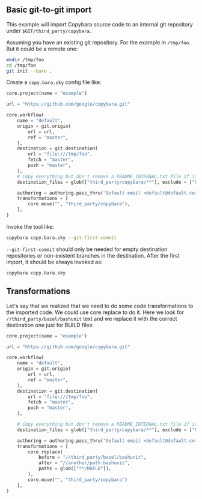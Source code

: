 
## Basic git-to-git import

This example will import Copybara source code to an internal git repository
under ``$GIT/third_party/copybara``.

Assuming you have an existing git repository. For the example in ``/tmp/foo``. But it could be
a remote one:

```bash
mkdir /tmp/foo
cd /tmp/foo
git init --bare .
```

Create a ``copy.bara.sky`` config file like:

```python
core.project(name = "example")

url = "https://github.com/google/copybara.git"

core.workflow(
    name = "default",
    origin = git.origin(
        url = url,
        ref = "master",
    ),
    destination = git.destination(
        url = "file:///tmp/foo",
        fetch = "master",
        push = "master",
    ),
    # Copy everything but don't remove a README_INTERNAL.txt file if it exists.
    destination_files = glob(["third_party/copybara/**"], exclude = ["README_INTERNAL.txt"]),

    authoring = authoring.pass_thru("Default email <default@default.com>"),
    transformations = [
	    core.move("", "third_party/copybara"),
	],
)
```

Invoke the tool like:

```bash
copybara copy.bara.sky --git-first-commit
```

``--git-first-commit`` should only be needed for empty destination repositories or non-existent
branches in the destination. After the first import, it should be always invoked as:

```
copybara copy.bara.sky
```

## Transformations

Let's say that we realized that we need to do some code transformations to the imported code.
We could use core.replace to do it. Here we look for ``//third_party/bazel/bashunit`` text
and we replace it with the correct destination one just for BUILD files:


```python
core.project(name = "example")

url = "https://github.com/google/copybara.git"

core.workflow(
    name = "default",
    origin = git.origin(
        url = url,
        ref = "master",
    ),
    destination = git.destination(
        url = "file:///tmp/foo",
        fetch = "master",
        push = "master",
    ),

    # Copy everything but don't remove a README_INTERNAL.txt file if it exists.
    destination_files = glob(["third_party/copybara/**"], exclude = ["README_INTERNAL.txt"]),

    authoring = authoring.pass_thru("Default email <default@default.com>"),
	transformations = [
   	    core.replace(
        	before = "//third_party/bazel/bashunit",
	        after = "//another/path:bashunit",
        	paths = glob(["**/BUILD"]),
		),
        core.move("", "third_party/copybara")
    ],
)
```


